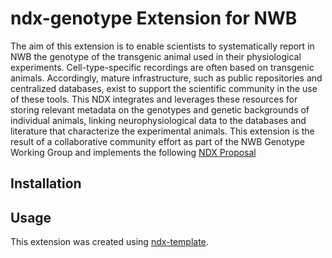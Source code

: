 # ndx-genotype Extension for NWB

The aim of this extension is to enable scientists to systematically report in NWB the genotype of the transgenic animal used in their physiological experiments. Cell-type-specific recordings are often based on transgenic animals. Accordingly, mature infrastructure, such as public repositories and centralized databases, exist to support the scientific community in the use of these tools. This NDX integrates and leverages these resources for storing relevant metadata on the genotypes and genetic backgrounds of individual animals, linking neurophysiological data to the databases and literature that characterize the experimental animals. This extension is the result of a collaborative community effort as part of the NWB Genotype Working Group and implements the following [NDX Proposal](https://docs.google.com/document/d/12EVToclVEKXF8OP5hd6eaTYT6vj-ewhHYVM54u7h-tU/edit#heading=h.xk81rob2tb1l)

## Installation


## Usage



This extension was created using [ndx-template](https://github.com/nwb-extensions/ndx-template).
